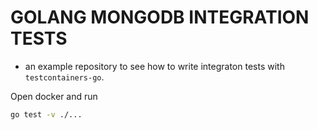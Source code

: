 # GOLANG MONGODB INTEGRATION TESTS

- an example repository to see how to write integraton tests with `testcontainers-go`.

Open docker and run 

```bash
go test -v ./...
```

